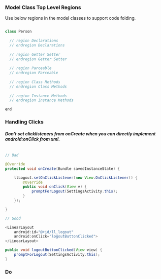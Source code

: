 ### Model Class Top Level Regions

Use below regions in the model classes to support code folding.

````java

class Person
  
  // region Declarations
  // endregion Declarations
  
  // region Getter Setter
  // endregion Getter Setter
  
  // region Parceable
  // endregion Parceable
  
  // region Class Methods
  // endregion Class Methods
  
  // region Instance Methods
  // endregion Instance Methods

end

````

### Handling Clicks

##### Don't set clicklisteners from onCreate when you can directly implement android:onClick from xml.

````java

// Bad

@Override
protected void onCreate(Bundle savedInstanceState) {

    llLogout.setOnClickListener(new View.OnClickListener() {
        @Override
        public void onClick(View v) {
            promptForLogout(SettingsActivity.this);
        }
    });

}

// Good

<LinearLayout
    android:id="@+id/ll_logout"
    android:onClick="logoutButtonClicked">
</LinearLayout>

public void logoutButtonClicked(View view) {
    promptForLogout(SettingsActivity.this);
}
````



### Do
